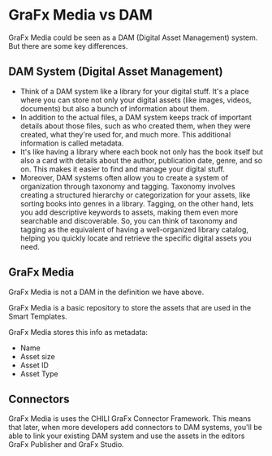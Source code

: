 # GraFx Media vs DAM

GraFx Media could be seen as a DAM (Digital Asset Management) system. But there are some key differences.

## DAM System (Digital Asset Management)

- Think of a DAM system like a library for your digital stuff. It's a place where you can store not only your digital assets (like images, videos, documents) but also a bunch of information about them.
- In addition to the actual files, a DAM system keeps track of important details about those files, such as who created them, when they were created, what they're used for, and much more. This additional information is called metadata.
- It's like having a library where each book not only has the book itself but also a card with details about the author, publication date, genre, and so on. This makes it easier to find and manage your digital stuff.
- Moreover, DAM systems often allow you to create a system of organization through taxonomy and tagging. Taxonomy involves creating a structured hierarchy or categorization for your assets, like sorting books into genres in a library. Tagging, on the other hand, lets you add descriptive keywords to assets, making them even more searchable and discoverable. So, you can think of taxonomy and tagging as the equivalent of having a well-organized library catalog, helping you quickly locate and retrieve the specific digital assets you need.

## GraFx Media

GraFx Media is not a DAM in the definition we have above.

GraFx Media is a basic repository to store the assets that are used in the Smart Templates.

GraFx Media stores this info as metadata:

- Name
- Asset size
- Asset ID
- Asset Type

## Connectors

GraFx Media is uses the CHILI GraFx Connector Framework. This means that later, when more developers add connectors to DAM systems, you'll be able to link your existing DAM system and use the assets in the editors GraFx Publisher and GraFx Studio.